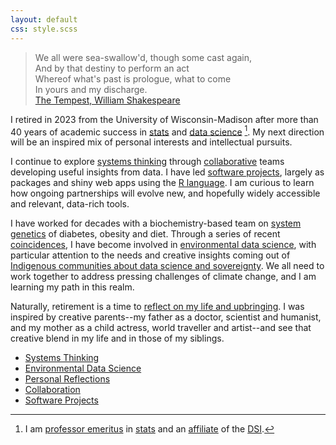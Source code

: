 ```yaml
---
layout: default
css: style.scss
---
```


> We all were sea-swallow'd, though some cast again,<br>
> And by that destiny to perform an act<br>
> Whereof what's past is prologue, what to come<br>
> In yours and my discharge.<br>
> [The Tempest, William Shakespeare](https://www.folger.edu/explore/shakespeares-works/the-tempest/read/)

I retired in 2023 from the University of Wisconsin-Madison after more than 40 years of academic success in [stats](https://www.stat.wisc.edu) and [data science](https://datascience.wisc.edu) [^1].
My next direction will be an inspired mix of personal interests and intellectual pursuits.

[^1]: I am [professor emeritus](https://hr.wisc.edu/docs/retirement-emeritus-status.pdf) in [stats](https://www.stat.wisc.edu) and an [affiliate](https://datascience.wisc.edu/institute/dsi-affiliates-list/) of the [DSI](https://datascience.wisc.edu/institute).

I continue to explore
[systems thinking](/pages/system/)
through
[collaborative](/pages/collaborate/)
teams developing useful insights from data.
I have led
[software projects](/pages/software/),
largely as packages and shiny web apps using the
[R language](https://www.r-project.org/about.html).
I am curious to learn how ongoing partnerships will evolve new, and hopefully widely accessible and relevant, data-rich tools.

I have worked for decades with a biochemistry-based team on
[system genetics](/pages/sysgen/)
of diabetes, obesity and diet.
Through a series of recent
[coincidences](https://www.psychologytoday.com/us/blog/connecting-coincidence/202101/meaningful-coincidences-serendipity-and-synchronicity),
I have become involved in
[environmental data science](/pages/eds/),
with particular attention to the needs and creative insights coming out of
[Indigenous communities about data science and sovereignty](/pages/indigenous).
We all need to work together to
address pressing challenges of climate change, and I am learning
my path in this realm.

Naturally, retirement is a time to
[reflect on my life and upbringing](/pages/reflect/).
I was inspired by creative parents--my father as a doctor, scientist and humanist, and my mother as a child actress, world traveller and
artist--and see that creative blend in my life and in those of my
siblings.

- [Systems Thinking](/pages/system/)
- [Environmental Data Science](/pages/eds/)
- [Personal Reflections](/pages/reflect/)
- [Collaboration](/pages/collaborate/)
- [Software Projects](/pages/software/)
